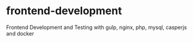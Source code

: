 # frontend-development
Frontend Development and Testing with gulp, nginx, php, mysql, casperjs and docker
